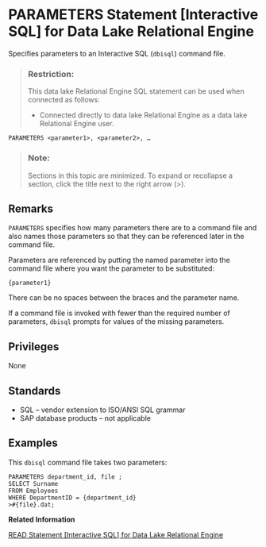 <!-- loioa621ba2684f21015b69dc6ae412d919a -->

# PARAMETERS Statement \[Interactive SQL\] for Data Lake Relational Engine

Specifies parameters to an Interactive SQL \(`dbisql`\) command file.



> ### Restriction:  
> This data lake Relational Engine SQL statement can be used when connected as follows:
> 
> -   Connected directly to data lake Relational Engine as a data lake Relational Engine user.



```
PARAMETERS <parameter1>, <parameter2>, …
```



> ### Note:  
> Sections in this topic are minimized. To expand or recollapse a section, click the title next to the right arrow \(*\>*\).



<a name="loioa621ba2684f21015b69dc6ae412d919a__IQ_Usage"/>

## Remarks

`PARAMETERS` specifies how many parameters there are to a command file and also names those parameters so that they can be referenced later in the command file.

Parameters are referenced by putting the named parameter into the command file where you want the parameter to be substituted:

```
{parameter1}
```

There can be no spaces between the braces and the parameter name.

If a command file is invoked with fewer than the required number of parameters, `dbisql` prompts for values of the missing parameters.



<a name="loioa621ba2684f21015b69dc6ae412d919a__IQ_Permissions"/>

## Privileges

None



<a name="loioa621ba2684f21015b69dc6ae412d919a__IQ_Standards"/>

## Standards

-   SQL – vendor extension to ISO/ANSI SQL grammar
-   SAP database products – not applicable



<a name="loioa621ba2684f21015b69dc6ae412d919a__IQ_Examples"/>

## Examples

This `dbisql` command file takes two parameters:

```
PARAMETERS department_id, file ;
SELECT Surname
FROM Employees
WHERE DepartmentID = {department_id}
>#{file}.dat;
```

**Related Information**  


[READ Statement \[Interactive SQL\] for Data Lake Relational Engine](read-statement-interactive-sql-for-data-lake-relational-engine-a622ae5.md "Reads Interactive SQL (dbisql) statements from a file.")

